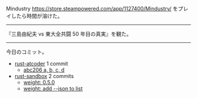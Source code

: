Mindustry <https://store.steampowered.com/app/1127400/Mindustry/> をプレイしたら時間が溶けた。

---

『三島由紀夫 vs 東大全共闘 50 年目の真実』を観た。

---

今日のコミット。

- [rust-atcoder](https://github.com/bouzuya/rust-atcoder) 1 commit
  - [abc206 a, b, c, d](https://github.com/bouzuya/rust-atcoder/commit/7280c90bf208febe35b9e2aab8447e19f13c9ce7)
- [rust-sandbox](https://github.com/bouzuya/rust-sandbox) 2 commits
  - [weight: 0.5.0](https://github.com/bouzuya/rust-sandbox/commit/ba6c2329fc5899a30fa22481dd16c5083164a3a3)
  - [weight: add --json to list](https://github.com/bouzuya/rust-sandbox/commit/19482db986877dd30c3c4ba67c2618d95c15c4f6)
